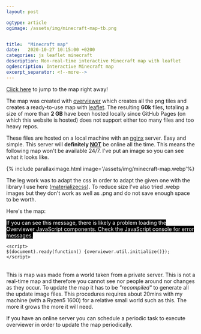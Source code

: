 ```yaml
---
layout: post

ogtype: article
ogimage: /assets/img/minecraft-map-tb.png


title:  "Minecraft map"
date:   2020-10-27 10:15:00 +0200
categories: js leaflet minecraft
description: Non-real-time interactive Minecraft map with leaflet
ogdescription: Interactive Minecraft map
excerpt_separator: <!--more-->
---
```

<script type="text/javascript" src="/assets/minecraft-map/overviewerConfig.js"></script>
<script type="text/javascript" src="/assets/minecraft-map/overviewer.js"></script>
<script type="text/javascript" src="/assets/minecraft-map/baseMarkers.js"></script>

<link rel="stylesheet" href="/assets/minecraft-map/leaflet.css" />
<script src="/assets/minecraft-map/leaflet.js"></script>
<link rel="stylesheet" href="/assets/minecraft-map/overviewer.css" type="text/css" />

[Click here](/js/leaflet/minecraft/2020/10/27/minecraft-map.html#map) to jump to the map right away!


The map was created with [overviewer](https://overviewer.org/) which creates all the png tiles and creates a ready-to-use map with [leaflet](https://leafletjs.com/). The resulting **60k** files, totaling a size of more than **2 GB** have been hosted locally since GitHub Pages (on which this website is hosted) does not support either too many files and too heavy repos.

These files are hosted on a local machine with an [nginx](https://www.nginx.com/) server. Easy and simple. This server will **definitely <u>NOT</u>** be online all the time. This means the following map won't be available 24/7. I've put an image so you can see what it looks like.
<!--more-->
{% include parallaximage.html image='/assets/img/minecraft-map.webp'%} 

The leg work was to adapt the css in order to adapt the given one with the library I use here ([materializecss](https://materializecss.com/)). To reduce size I've also tried .webp images but they don't work as well as .png and do not save enough space to be worth. 

<a id="map"></a>

Here's the map:

<div class="mapbody" style="margin-bottom: 2rem">
    <noscript style="color:white; background-color:black">
        If you can see this message, there is likely a problem loading the Overviewer JavaScript components.
        Check the JavaScript console for error messages.
    </noscript>
    <div id="mcmap"></div>
    
    <script>
    $(document).ready(function() {overviewer.util.initialize()});
    </script>
</div>


This is map was made from a world taken from a private server. This is not a real-time map and therefore you cannot see nor people around nor changes as they occur.
To update the map it has to be _"recompiled"_ to generate all the update image files. This procedures requires about 20mins with my machine (with a Ryzen5 1600) for a relative small world such as this. The more it grows the more it will need.

If you have an online server you can schedule a periodic task to execute overviewer in order to update the map periodically.
